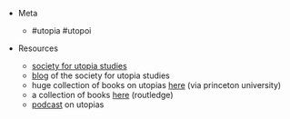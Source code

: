 
- Meta
	- #utopia #utopoi


- Resources
	- [society for utopia studies](http://utopian-studies.org/utopian-resources)
	- [blog](http://utopian-studies.org/utopusdiscovered/) of the society for utopia studies 
	- huge collection of books on utopias [here](https://library.princeton.edu/special-collections/topics/utopias) (via princeton university)
	- a collection of books [here](https://www.routledge.com/Routledge-Library-Editions-Utopias/book-series/RLEUTOPIAS) (routledge)
	- [podcast](https://podcasts.apple.com/gb/podcast/utopian-horizons/id1217015759) on utopias
	